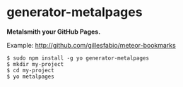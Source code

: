 # generator-metalpages

**Metalsmith your GitHub Pages.**

Example: http://github.com/gillesfabio/meteor-bookmarks

```
$ sudo npm install -g yo generator-metalpages
$ mkdir my-project
$ cd my-project
$ yo metalpages
```
